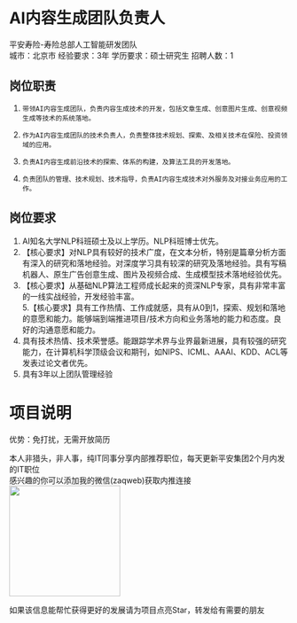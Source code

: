 # AI内容生成团队负责人
平安寿险-寿险总部人工智能研发团队  
城市：北京市 经验要求：3年 学历要求：硕士研究生  招聘人数：1

## 岗位职责
1.     带领AI内容生成团队，负责内容生成技术的开发，包括文章生成、创意图片生成、创意视频生成等技术的系统落地。   
2.     作为AI内容生成团队的技术负责人，负责整体技术规划、探索、及相关技术在保险、投资领域的应用。   
3.     负责AI内容生成前沿技术的探索、体系的构建，及算法工具的开发落地。   
4.     负责团队的管理、技术规划、技术指导，负责AI内容生成技术对外服务及对接业务应用的工作。

## 岗位要求
1. AI知名大学NLP科班硕士及以上学历。NLP科班博士优先。   
2. 【核心要求】对NLP具有较好的技术广度，在文本分析，特别是篇章分析方面有深入的研究和落地经验。对深度学习具有较深的研究及落地经验。具有写稿机器人、原生广告创意生成、图片及视频合成、生成模型技术落地经验优先。   
3. 【核心要求】从基础NLP算法工程师成长起来的资深NLP专家，具有非常丰富的一线实战经验，开发经验丰富。   
5.【核心要求】具有工作热情、工作成就感，具有从0到1，探索、规划和落地的意愿和能力。能够端到端推进项目/技术方向和业务落地的能力和态度。良好的沟通意愿和能力。   
4. 具有技术热情、技术荣誉感。能跟踪学术界与业界最新进展，具有较强的研究能力，在计算机科学顶级会议和期刊，如NIPS、ICML、AAAI、KDD、ACL等发表过论文者优先。   
6. 具有3年以上团队管理经验

# 项目说明

优势：免打扰，无需开放简历

本人非猎头，非人事，纯IT同事分享内部推荐职位，每天更新平安集团2个月内发的IT职位  
感兴趣的你可以添加我的微信(zaqweb)获取内推连接  
<img src="https://github.com/zaqweb/PA-IT-JOBS/blob/master/WechatICode.jpeg"  height="200" width="200">

如果该信息能帮忙获得更好的发展请为项目点亮Star，转发给有需要的朋友




